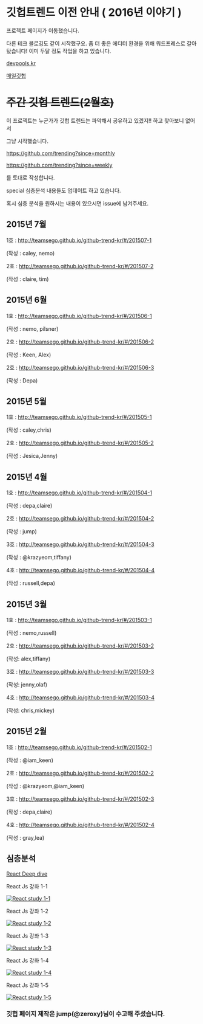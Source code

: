 # 깃헙트렌드 이전 안내 ( 2016년 이야기 )

프로젝트 페이지가 이동했습니다. 

다른 테크 블로깅도 같이 시작했구요. 좀 더 좋은 에디터 환경을 위해 워드프레스로 갈아탔습니다! 이미 두달 정도 작업을 하고 있습니다. 

[devpools.kr](http://devpools.kr)

[매일깃헙](http://techstory.shma.so)




# ~~주간 깃헙 트렌드(2월호)~~

이 프로젝트는 누군가가 깃헙 트렌드는 파악해서 공유하고 있겠지!! 하고 찾아보니 없어서

그냥 시작했습니다.

https://github.com/trending?since=monthly

https://github.com/trending?since=weekly

를 토대로 작성합니다.

special 심층분석 내용들도 업데이트 하고 있습니다.

혹시 심층 분석을 원하시는 내용이 있으시면 issue에 남겨주세요.

## 2015년 7월    
  1호 : http://teamsego.github.io/github-trend-kr/#/201507-1       
  
  (작성 : caley, nemo)
  
  2호 : http://teamsego.github.io/github-trend-kr/#/201507-2
  
  (작성 : claire, tim)


## 2015년 6월

  1호 : http://teamsego.github.io/github-trend-kr/#/201506-1
  
  (작성 : nemo, pilsner)
  
  2호 : http://teamsego.github.io/github-trend-kr/#/201506-2
  
  (작성 : Keen, Alex)   
  
  2호 : http://teamsego.github.io/github-trend-kr/#/201506-3     
  
  (작성 : Depa)


## 2015년 5월

  1호 : http://teamsego.github.io/github-trend-kr/#/201505-1
  
  (작성 : caley,chris)
  
  2호 : http://teamsego.github.io/github-trend-kr/#/201505-2
  
  (작성 : Jesica,Jenny)

## 2015년 4월

  1호 : http://teamsego.github.io/github-trend-kr/#/201504-1

  (작성 : depa,claire)
  
  2호 : http://teamsego.github.io/github-trend-kr/#/201504-2
  
  (작성 : jump)
  
  3호 : http://teamsego.github.io/github-trend-kr/#/201504-3
  
  (작성 : @krazyeom,tiffany)
  
  4호 : http://teamsego.github.io/github-trend-kr/#/201504-4
  
  (작성 : russell,depa)

## 2015년 3월

  1호 : http://teamsego.github.io/github-trend-kr/#/201503-1

  (작성 : nemo,russell)

  2호 : http://teamsego.github.io/github-trend-kr/#/201503-2

  (작성: alex,tiffany)

  3호 : http://teamsego.github.io/github-trend-kr/#/201503-3

  (작성: jenny,olaf)

  4호 : http://teamsego.github.io/github-trend-kr/#/201503-4

  (작성: chris,mickey)


## 2015년 2월


  1호 : http://teamsego.github.io/github-trend-kr/#/201502-1

  (작성 : @iam_keen)


  2호 : http://teamsego.github.io/github-trend-kr/#/201502-2

  (작성 : @krazyeom,@iam_keen)

  3호 : http://teamsego.github.io/github-trend-kr/#/201502-3

  (작성 : depa,claire)

  4호 : http://teamsego.github.io/github-trend-kr/#/201502-4

  (작성 : gray,lea)



## 심층분석
[ React Deep dive ](https://github.com/TeamSEGO/github-trend-kr/blob/master/special/deep-dive-reactJs-00.md)

React Js 강좌 1-1

[![React study 1-1](http://img.youtube.com/vi/_XvKAhxuJ4s/0.jpg)](http://www.youtube.com/watch?v=_XvKAhxuJ4s)

React Js 강좌 1-2

[![React study 1-2](http://img.youtube.com/vi/UUUwbQcV0s4/0.jpg)](http://www.youtube.com/watch?v=UUUwbQcV0s4)

React Js 강좌 1-3

[![React study 1-3](http://img.youtube.com/vi/tvKY9xAg8as/0.jpg)](http://www.youtube.com/watch?v=tvKY9xAg8as)

React Js 강좌 1-4

[![React study 1-4](http://img.youtube.com/vi/9ym-IIxL2GM/0.jpg)](http://www.youtube.com/watch?v=9ym-IIxL2GM)

React Js 강좌 1-5

[![React study 1-5](http://img.youtube.com/vi/LAJ0XlD4ATw/0.jpg)](http://www.youtube.com/watch?v=LAJ0XlD4ATw)


### 깃헙 페이지 제작은 jump(@zeroxy)님이 수고해 주셨습니다.
